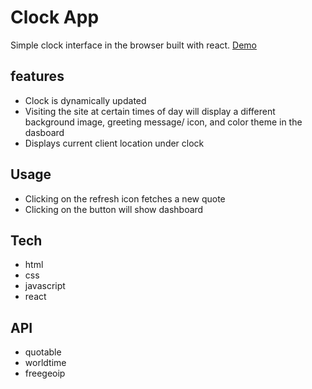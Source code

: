 # Clock App

Simple clock interface in the browser built with react. [Demo](https://nghia-nguyen-dev.github.io/clock_app/)

## features

- Clock is dynamically updated
- Visiting the site at certain times of day will display a different background image, greeting message/ icon, and color theme in the dasboard
- Displays current client location under clock

## Usage

- Clicking on the refresh icon fetches a new quote
- Clicking on the button will show dashboard

## Tech

- html
- css
- javascript
- react

## API

- quotable
- worldtime
- freegeoip

